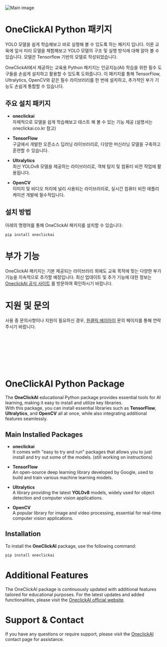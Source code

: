 ![Main image](./public/main.jpg)


# OneClickAI Python 패키지
YOLO 모델을 쉽게 학습해보고 바로 실행해 볼 수 있도록 하는 패키지 입니다. 
이론 교육에 앞서 미리 모델을 체험해보고 YOLO 모델의 구조 및 실행 방식에 대해 알아 볼 수 있습니다. 모델은 Tensorflow 기반의 모델로 작성되었습니다.

OneClickAI에서 제공하는 교육용 Python 패키지는 인공지능(AI) 학습을 위한 필수 도구들을 손쉽게 설치하고 활용할 수 있도록 도와줍니다. 이 패키지를 통해 TensorFlow, Ultralytics, OpenCV와 같은 필수 라이브러리를 한 번에 설치하고, 추가적인 부가 기능도 손쉽게 통합할 수 있습니다.

## 주요 설치 패키지
- **oneclickai**  
  자체적으로 모델을 쉽게 학습해보고 테스트 해 볼 수 있는 기능 제공 (설명서는 oneclickai.co.kr 참고)

- **TensorFlow**  
  구글에서 개발한 오픈소스 딥러닝 라이브러리로, 다양한 머신러닝 모델을 구축하고 훈련할 수 있습니다.

- **Ultralytics**  
  최신 YOLOv8 모델을 제공하는 라이브러리로, 객체 탐지 및 컴퓨터 비전 작업에 활용됩니다.

- **OpenCV**  
  이미지 및 비디오 처리에 널리 사용되는 라이브러리로, 실시간 컴퓨터 비전 애플리케이션 개발에 필수적입니다.

## 설치 방법

아래의 명령어를 통해 OneClickAI 패키지를 설치할 수 있습니다:

```bash
pip install oneclickai
```



# 부가 기능
OneClickAI 패키지는 기본 제공되는 라이브러리 외에도 교육 목적에 맞는 다양한 부가 기능을 지속적으로 추가할 예정입니다.
최신 업데이트 및 추가 기능에 대한 정보는 [OneclickAI 공식 사이트](http://www.oneclickai.co.kr) 를 방문하여 확인하시기 바랍니다.

# 지원 및 문의
사용 중 문의사항이나 지원이 필요하신 경우, [원클릭 에이아이](http://www.oneclickai.co.kr) 문의 페이지를 통해 연락주시기 바랍니다.


<br/><br/><br/><br/><br/><br/>

# OneClickAI Python Package

The **OneClickAI** educational Python package provides essential tools for AI learning, making it easy to install and utilize key libraries.  
With this package, you can install essential libraries such as **TensorFlow**, **Ultralytics**, and **OpenCV** all at once, while also integrating additional features seamlessly.

## Main Installed Packages
- **oneclickai**  
  It comes with "easy to try and run" packages that allows you to just install and try out some of the models. (still working on instructions) 

- **TensorFlow**  
  An open-source deep learning library developed by Google, used to build and train various machine learning models.

- **Ultralytics**  
  A library providing the latest **YOLOv8** models, widely used for object detection and computer vision applications.

- **OpenCV**  
  A popular library for image and video processing, essential for real-time computer vision applications.

## Installation

To install the **OneClickAI** package, use the following command:

```bash
pip install oneclickai
```

# Additional Features
The OneClickAI package is continuously updated with additional features tailored for educational purposes.
For the latest updates and added functionalities, please visit the [OneclickAI official website](http://www.oneclickai.co.kr).

# Support & Contact
If you have any questions or require support, please visit the [OneclickAI](http://www.oneclickai.co.kr) contact page for assistance.